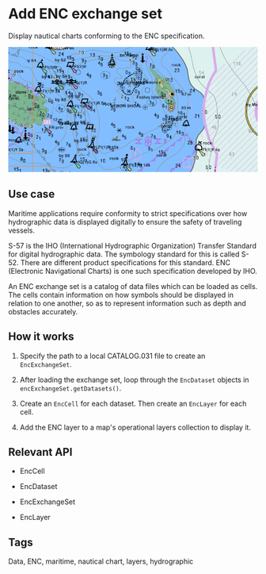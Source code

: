 # Add ENC exchange set

Display nautical charts conforming to the ENC specification.

<img src="AddEncExchangeSet.png"/>

## Use case

Maritime applications require conformity to strict specifications over how hydrographic data is displayed digitally to ensure the safety of traveling vessels.

S-57 is the IHO (International Hydrographic Organization) Transfer Standard for digital hydrographic data. The symbology standard for this is called S-52. There are different product specifications for this standard. ENC (Electronic Navigational Charts) is one such specification developed by IHO.

An ENC exchange set is a catalog of data files which can be loaded as cells. The cells contain information on how symbols should be displayed in relation to one another, so as to represent information such as depth and obstacles accurately.

## How it works


1. Specify the path to a local CATALOG.031 file to create an `EncExchangeSet`.

2. After loading the exchange set, loop through the `EncDataset` objects in `encExchangeSet.getDatasets()`.

3. Create an `EncCell` for each dataset. Then create an `EncLayer` for each cell.

4. Add the ENC layer to a map's operational layers collection to display it.


## Relevant API


* EncCell

* EncDataset

* EncExchangeSet

* EncLayer


## Tags

Data, ENC, maritime, nautical chart, layers, hydrographic